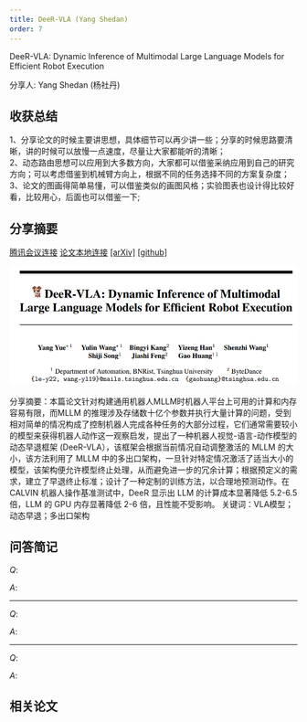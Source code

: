 ```yaml
---
title: DeeR-VLA (Yang Shedan)
order: 7
---
```



DeeR-VLA: Dynamic Inference of Multimodal Large Language Models for Efficient Robot Execution

分享人: Yang Shedan (杨社丹) 

## 收获总结

1、分享论文的时候主要讲思想，具体细节可以再少讲一些；分享的时候思路要清晰，讲的时候可以放慢一点速度，尽量让大家都能听的清晰；</br>
2、动态路由思想可以应用到大多数方向，大家都可以借鉴采纳应用到自己的研究方向；可以考虑借鉴到机械臂方向上，根据不同的任务选择不同的方案复杂度；</br>
3、论文的图画得简单易懂，可以借鉴类似的画图风格；实验图表也设计得比较好看，比较用心，后面也可以借鉴一下;</br>

## 分享摘要


[腾讯会议连接](https://meeting.tencent.com/crm/NxvOpB0Y32)
[论文本地连接](/tinyweekly/papers/(DeeR-VLA)2411.02359v1.pdf) [[arXiv]](https://arxiv.org/pdf/2411.02359) [[github]](https://github.com/yueyang130/DeeR-VLA)

![alt text](/tinyweekly/figs/1202_DeeR-VLA.png)


分享摘要：本篇论文针对构建通用机器人MLLM时机器人平台上可用的计算和内存容易有限，而MLLM 的推理涉及存储数十亿个参数并执行大量计算的问题，受到相对简单的情况构成了控制机器人完成各种任务的大部分过程，它们通常需要较小的模型来获得机器人动作这一观察启发，提出了一种机器人视觉-语言-动作模型的动态早退框架 (DeeR-VLA），该框架会根据当前情况自动调整激活的 MLLM 的大小，该方法利用了 MLLM 中的多出口架构，一旦针对特定情况激活了适当大小的模型，该架构便允许模型终止处理，从而避免进一步的冗余计算；根据预定义的需求，建立了早退终止标准；设计了一种定制的训练方法，以合理地预测动作。在 CALVIN 机器人操作基准测试中，DeeR 显示出 LLM 的计算成本显著降低 5.2-6.5 倍，LLM 的 GPU 内存显著降低 2-6 倍，且性能不受影响。
关键词：VLA模型；动态早退；多出口架构



## 问答简记


$Q:$

$A:$

---

$Q:$

$A:$

---

$Q:$

$A:$


## 相关论文



